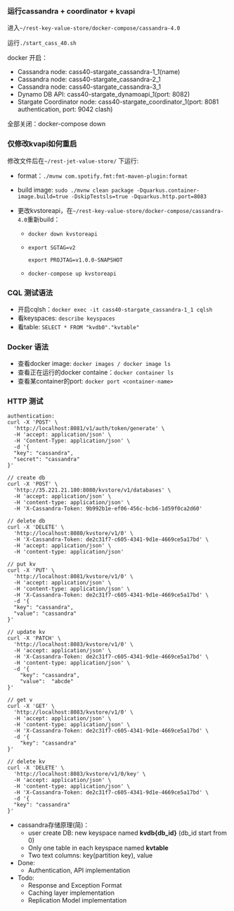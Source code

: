 ### 运行cassandra + coordinator + kvapi

进入`~/rest-key-value-store/docker-compose/cassandra-4.0`

运行`./start_cass_40.sh `

docker 开启：

+ Cassandra node: cass40-stargate_cassandra-1_1(name)
+ Cassandra node: cass40-stargate_cassandra-2_1
+ Cassandra node: cass40-stargate_cassandra-3_1
+ Dynamo DB API: cass40-stargate_dynamoapi_1(port: 8082)
+ Stargate Coordinator node: cass40-stargate_coordinator_1(port: 8081 authentication, port: 9042 clash)

全部关闭：docker-compose down

### 仅修改kvapi如何重启

修改文件后在`~/rest-jet-value-store/` 下运行:

+ format：`./mvnw com.spotify.fmt:fmt-maven-plugin:format`

+ build image: `sudo ./mvnw clean package -Dquarkus.container-image.build=true -DskipTestsls=true -Dquarkus.http.port=8083`

+ 更改kvstoreapi，在`~/rest-key-value-store/docker-compose/cassandra-4.0`重新build：

  + `docker down kvstoreapi`

  + `export SGTAG=v2`

    `export PROJTAG=v1.0.0-SNAPSHOT`

  + `docker-compose up kvstoreapi`

### CQL 测试语法

+ 开启cqlsh：`docker exec -it cass40-stargate_cassandra-1_1 cqlsh`
+ 看keyspaces: `describe keyspaces`
+ 看table: `SELECT * FROM "kvdb0"."kvtable"`

### Docker 语法

+ 查看docker image: `docker images / docker image ls`
+ 查看正在运行的docker containe：`docker container ls`
+ 查看某container的port: `docker port <container-name>` 

### HTTP 测试

```
authentication:
curl -X 'POST' \
  'http://localhost:8081/v1/auth/token/generate' \
  -H 'accept: application/json' \
  -H 'Content-Type: application/json' \
  -d '{
  "key": "cassandra",
  "secret": "cassandra"
}'

// create db
curl -X 'POST' \
  'http://35.221.21.180:8080/kvstore/v1/databases' \
  -H 'accept: application/json' \
  -H 'content-type: application/json' \
  -H 'X-Cassandra-Token: 9b992b1e-ef06-456c-bcb6-1d59f0ca2d60'

// delete db
curl -X 'DELETE' \
  'http://localhost:8080/kvstore/v1/0' \
  -H 'X-Cassandra-Token: de2c31f7-c605-4341-9d1e-4669ce5a17bd' \
  -H 'accept: application/json' \
  -H 'content-type: application/json'

// put kv
curl -X 'PUT' \
  'http://localhost:8081/kvstore/v1/0' \
  -H 'accept: application/json' \
  -H 'content-type: application/json' \
  -H 'X-Cassandra-Token: de2c31f7-c605-4341-9d1e-4669ce5a17bd' \
  -d '{
  "key": "cassandra",
  "value": "cassandra"
}'

// update kv
curl -X 'PATCH' \
  'http://localhost:8083/kvstore/v1/0' \
  -H 'accept: application/json' \
  -H 'X-Cassandra-Token: de2c31f7-c605-4341-9d1e-4669ce5a17bd' \
  -H 'content-type: application/json' \
  -d '{
    "key": "cassandra",
    "value":  "abcde"
}'

// get v
curl -X 'GET' \
  'http://localhost:8083/kvstore/v1/0' \
  -H 'accept: application/json' \
  -H 'content-type: application/json' \
  -H 'X-Cassandra-Token: de2c31f7-c605-4341-9d1e-4669ce5a17bd' \
  -d '{
    "key": "cassandra"
}'

// delete kv
curl -X 'DELETE' \
  'http://localhost:8083/kvstore/v1/0/key' \
  -H 'accept: application/json' \
  -H 'content-type: application/json' \
  -H 'X-Cassandra-Token: de2c31f7-c605-4341-9d1e-4669ce5a17bd' \
  -d '{
  "key": "cassandra"
}'
```

+ cassandra存储原理(简)：
  + user create DB: new keyspace named **kvdb{db_id}** (db_id start from 0)
  + Only one table in each keyspace named **kvtable**
  + Two text columns: key(partition key), value
+ Done:
  + Authentication, API implementation
+ Todo:
  + Response and Exception Format
  + Caching layer implementation
  + Replication Model implementation
